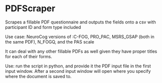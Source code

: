 # PDFScraper
Scrapes a fillable PDF questionnaire and outputs the fields onto a csv with participant ID and form type included

Use case: 
NeuroCog versions of :C-FOG, PRO_PAC, MSRS_GSAP (both in the same PDF), N_FOGQ, and the PAS scale 

It can deal with any other fillable PDFs as well given they have proper titles for each of their forms.


Use: run the script in python, and provide it the PDF input file in the first input window. After a second input window will open where you specify where the document is saved to.
